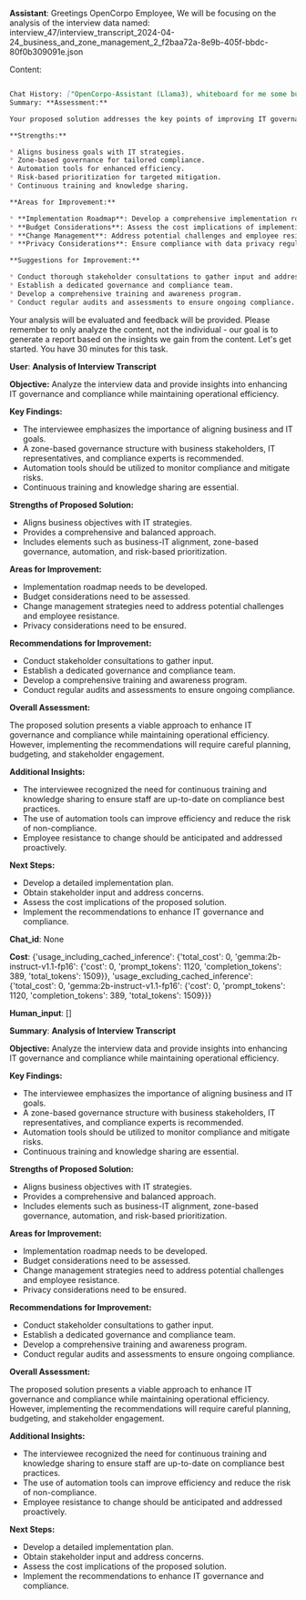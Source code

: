 **Assistant**: Greetings OpenCorpo Employee, We will be focusing on the analysis of the interview data named: interview_47/interview_transcript_2024-04-24_business_and_zone_management_2_f2baa72a-8e9b-405f-bbdc-80f0b309091e.json 


 Content: 

 ```md

 Chat History: ["OpenCorpo-Assistant (Llama3), whiteboard for me some business and zone management. Propose a solution for IT governance and compliance. I will evaluate your answers and give my feedback, then propose a problem to you. You will answer and I will evaluate. Let's now begin. You have 30 minutes.", '**Step 1: Business and Zone Management**\n\n* Identify key business objectives and strategic priorities.\n* Map business zones and responsibilities.\n* Optimize resource allocation across zones.\n\n**Step 2: IT Governance and Compliance**\n\n* Establish comprehensive IT governance framework.\n* Implement security policies and procedures.\n* Ensure compliance with industry regulations.\n\n**Step 3: Problem for Evaluation**\n\n* How to enhance IT governance and compliance while maintaining operational efficiency?\n\n**Time Limit: 30 minutes**', "Thank you for the task!\n\nHere's my attempt at proposing a solution:\n\n**Solution Proposal**\n\nTo enhance IT governance and compliance while maintaining operational efficiency, I recommend implementing an integrated framework that combines business and IT goals. This can be achieved through the following steps:\n\n1. **Business-IT Alignment**: Establish clear communication channels between business leaders and IT teams to ensure alignment of IT strategies with business objectives.\n2. **Zone-based Governance**: Implement a zone-based governance structure, where each zone has its own governance board, consisting of business stakeholders, IT representatives, and compliance experts. This will enable zone-level decision-making, resource allocation, and issue resolution.\n3. **Automated Compliance Monitoring**: Utilize automation tools to monitor and report on compliance with industry regulations, reducing the risk of non-compliance and improving overall efficiency.\n4. **Risk-based Prioritization**: Conduct regular risk assessments to identify potential security threats and prioritize mitigation efforts accordingly.\n5. **Continuous Training and Education**: Provide regular training sessions for IT staff and business stakeholders on IT governance, compliance, and security best practices.\n\n**Benefits**:\n\n* Improved alignment between business and IT goals\n* Enhanced transparency and accountability at the zone level\n* Reduced risk of non-compliance and improved regulatory reporting\n* Increased operational efficiency through automation and prioritization\n* Improved employee skills and knowledge in IT governance and compliance\n\nWhat do you think? Is this a good starting point, or would you like me to revise anything?", '**Assessment:**\n\nYour proposed solution addresses the key points of improving IT governance and compliance. It provides a comprehensive and balanced approach that encompasses both business and IT perspectives.\n\n**Strengths:**\n\n* Aligns business goals with IT strategies.\n* Zone-based governance for tailored compliance.\n* Automation tools for enhanced efficiency.\n* Risk-based prioritization for targeted mitigation.\n* Continuous training and knowledge sharing.\n\n**Areas for Improvement:**\n\n* **Implementation Roadmap**: Develop a comprehensive implementation roadmap to ensure a smooth transition.\n* **Budget Considerations**: Assess the cost implications of implementing the proposed solution.\n* **Change Management**: Address potential challenges and employee resistance during the implementation process.\n* **Privacy Considerations**: Ensure compliance with data privacy regulations.\n\n**Suggestions for Improvement:**\n\n* Conduct thorough stakeholder consultations to gather input and address concerns.\n* Establish a dedicated governance and compliance team.\n* Develop a comprehensive training and awareness program.\n* Conduct regular audits and assessments to ensure ongoing compliance.'] 
 Summary: **Assessment:**

Your proposed solution addresses the key points of improving IT governance and compliance. It provides a comprehensive and balanced approach that encompasses both business and IT perspectives.

**Strengths:**

* Aligns business goals with IT strategies.
* Zone-based governance for tailored compliance.
* Automation tools for enhanced efficiency.
* Risk-based prioritization for targeted mitigation.
* Continuous training and knowledge sharing.

**Areas for Improvement:**

* **Implementation Roadmap**: Develop a comprehensive implementation roadmap to ensure a smooth transition.
* **Budget Considerations**: Assess the cost implications of implementing the proposed solution.
* **Change Management**: Address potential challenges and employee resistance during the implementation process.
* **Privacy Considerations**: Ensure compliance with data privacy regulations.

**Suggestions for Improvement:**

* Conduct thorough stakeholder consultations to gather input and address concerns.
* Establish a dedicated governance and compliance team.
* Develop a comprehensive training and awareness program.
* Conduct regular audits and assessments to ensure ongoing compliance. 
``` 


 Your analysis will be evaluated and feedback will be provided. Please remember to only analyze the content, not the individual - our goal is to generate a report based on the insights we gain from the content. Let's get started. You have 30 minutes for this task.

**User**: **Analysis of Interview Transcript**

**Objective:** Analyze the interview data and provide insights into enhancing IT governance and compliance while maintaining operational efficiency.

**Key Findings:**

* The interviewee emphasizes the importance of aligning business and IT goals.
* A zone-based governance structure with business stakeholders, IT representatives, and compliance experts is recommended.
* Automation tools should be utilized to monitor compliance and mitigate risks.
* Continuous training and knowledge sharing are essential.

**Strengths of Proposed Solution:**

* Aligns business objectives with IT strategies.
* Provides a comprehensive and balanced approach.
* Includes elements such as business-IT alignment, zone-based governance, automation, and risk-based prioritization.

**Areas for Improvement:**

* Implementation roadmap needs to be developed.
* Budget considerations need to be assessed.
* Change management strategies need to address potential challenges and employee resistance.
* Privacy considerations need to be ensured.

**Recommendations for Improvement:**

* Conduct stakeholder consultations to gather input.
* Establish a dedicated governance and compliance team.
* Develop a comprehensive training and awareness program.
* Conduct regular audits and assessments to ensure ongoing compliance.

**Overall Assessment:**

The proposed solution presents a viable approach to enhance IT governance and compliance while maintaining operational efficiency. However, implementing the recommendations will require careful planning, budgeting, and stakeholder engagement.

**Additional Insights:**

* The interviewee recognized the need for continuous training and knowledge sharing to ensure staff are up-to-date on compliance best practices.
* The use of automation tools can improve efficiency and reduce the risk of non-compliance.
* Employee resistance to change should be anticipated and addressed proactively.

**Next Steps:**

* Develop a detailed implementation plan.
* Obtain stakeholder input and address concerns.
* Assess the cost implications of the proposed solution.
* Implement the recommendations to enhance IT governance and compliance.

**Chat_id**: None

**Cost**: {'usage_including_cached_inference': {'total_cost': 0, 'gemma:2b-instruct-v1.1-fp16': {'cost': 0, 'prompt_tokens': 1120, 'completion_tokens': 389, 'total_tokens': 1509}}, 'usage_excluding_cached_inference': {'total_cost': 0, 'gemma:2b-instruct-v1.1-fp16': {'cost': 0, 'prompt_tokens': 1120, 'completion_tokens': 389, 'total_tokens': 1509}}}

**Human_input**: []

**Summary**: **Analysis of Interview Transcript**

**Objective:** Analyze the interview data and provide insights into enhancing IT governance and compliance while maintaining operational efficiency.

**Key Findings:**

* The interviewee emphasizes the importance of aligning business and IT goals.
* A zone-based governance structure with business stakeholders, IT representatives, and compliance experts is recommended.
* Automation tools should be utilized to monitor compliance and mitigate risks.
* Continuous training and knowledge sharing are essential.

**Strengths of Proposed Solution:**

* Aligns business objectives with IT strategies.
* Provides a comprehensive and balanced approach.
* Includes elements such as business-IT alignment, zone-based governance, automation, and risk-based prioritization.

**Areas for Improvement:**

* Implementation roadmap needs to be developed.
* Budget considerations need to be assessed.
* Change management strategies need to address potential challenges and employee resistance.
* Privacy considerations need to be ensured.

**Recommendations for Improvement:**

* Conduct stakeholder consultations to gather input.
* Establish a dedicated governance and compliance team.
* Develop a comprehensive training and awareness program.
* Conduct regular audits and assessments to ensure ongoing compliance.

**Overall Assessment:**

The proposed solution presents a viable approach to enhance IT governance and compliance while maintaining operational efficiency. However, implementing the recommendations will require careful planning, budgeting, and stakeholder engagement.

**Additional Insights:**

* The interviewee recognized the need for continuous training and knowledge sharing to ensure staff are up-to-date on compliance best practices.
* The use of automation tools can improve efficiency and reduce the risk of non-compliance.
* Employee resistance to change should be anticipated and addressed proactively.

**Next Steps:**

* Develop a detailed implementation plan.
* Obtain stakeholder input and address concerns.
* Assess the cost implications of the proposed solution.
* Implement the recommendations to enhance IT governance and compliance.

